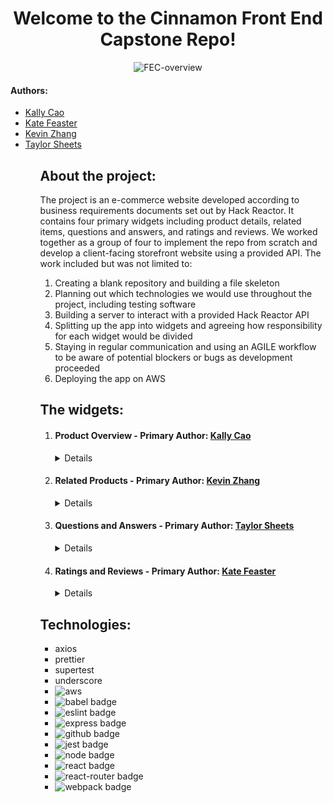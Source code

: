 <h1 align="center">
  Welcome to the Cinnamon Front End Capstone Repo!
</h1>
<p align="center">
  <img src="https://media.giphy.com/media/v1.Y2lkPTc5MGI3NjExNzAwYjBjOTBlYjFmNzVmYWY2M2Y4YzhhNjU3MTc1YjNmYzA4Y2E5YyZjdD1n/nUHtC6ccMy4omuqFAZ/giphy.gif" alt="FEC-overview" />
</p>
<h4> Authors: </h4>
<ul>
  <li><a href="https://github.com/kallycao" target="_blank">Kally Cao<a/></li>
  <li><a href="https://github.com/KateFeaster" target="_blank">Kate Feaster</a></li>
  <li><a href="https://github.com/KevZhang11" target="_blank">Kevin Zhang</a></li>
  <li><a href="https://github.com/Taylor-Sheets3" target="_blank">Taylor Sheets</a></li>
<ul>
<h2>
  About the project:
</h2>
<p> The project is an e-commerce website developed according to business requirements documents set out by Hack Reactor. It contains four primary widgets including product details, related items, questions and answers, and ratings and reviews. We worked together as a group of four to implement the repo from scratch and develop a client-facing storefront website using a provided API. The work included but was not limited to:
<ol>
  <li>Creating a blank repository and building a file skeleton</li>
  <li>Planning out which technologies we would use throughout the project, including testing software</li>
  <li>Building a server to interact with a provided Hack Reactor API</li>
  <li>Splitting up the app into widgets and agreeing how responsibility for each widget would be divided</li>
  <li>Staying in regular communication and using an AGILE workflow to be aware of potential blockers or bugs as development proceeded</li>
  <li>Deploying the app on AWS</li>
</ol>

  <h2>
    The widgets:
  </h2>
  <ol>
    <li>
      <h4>Product Overview - Primary Author: <a href="https://github.com/kallycao" target="_blank">Kally Cao<a/></h4>
        <details>
          <summary>Details</summary>
          <p>The product's functionality is divided into four sections: product information, style selector, add to cart, and product gallery (default and expanded view). Its purpose is to guide the user through the process of selecting a specific style, size, and quantity of the product and adding it to their cart, while displaying relevant product images based on user selection.
          </p>
          <p align="center">
            <img src="https://media.giphy.com/media/v1.Y2lkPTc5MGI3NjExZTFlODNkYzZiNDBkNmU0Y2U3ZDgwYzAxODNkMGZmYzllNTNhYmQ3MiZjdD1n/OTW04QjuAgpT6u8Bjs/giphy.gif" alt="product overview" />
          </p>
          <p>
            The product gallery allows users to view images of the currently selected product style. In the default view, users can navigate through the images using right and left arrows overlaid on the main image. All product images are also displayed on the left side of the main image, which the user can click to view. 
          </p>
          <p align="center">
          <img src="https://media.giphy.com/media/v1.Y2lkPTc5MGI3NjExNTQzNGE4YjkyYzhjYjcxY2NhZDc5ZDA1MDNmMDgzY2QyYWU5N2U5NCZjdD1n/P146hus2dinNUxUYJ2/giphy.gif" alt="product gallery" />
          </p>
          <p>
          Clicking on the main image switches to the expanded view. In the expanded view, users can also navigate through images and zoom in on the main image by clicking on it. To exit the zoomed view, the user can click on the main image. To exit the expanded view of the image gallery, the user can click on the compress button located at the top right corner near the image.
          </p>
          <p align="center">
          <img src="https://media.giphy.com/media/v1.Y2lkPTc5MGI3NjExMmMyMjI1YzcyOGQ0NzE5MDcxZmM4OGUxMTY4YTE3NGM1N2MzOTA2NSZjdD1n/eH5aBo7PXukK5Oy4hn/giphy.gif" alt="expanded view" />
          </p>
          <p>
          The product information section provides users with general product information, such as the category, title, number of reviews, rating, price dependent on style selection, and description. Clicking on "Read all (#) of reviews" navigates the user to the Ratings and Review section. Social media buttons are also available to share the product on social media platforms.
          </p>
          <p align="center">
          <img src="https://media.giphy.com/media/v1.Y2lkPTc5MGI3NjExNzA4ZjQ3MDQ2NTBkM2QxNzg0NTNjMDAxZDI3ODdkMjkxNWNjNzQ2OCZjdD1n/NQREZ0t7uCNZc1wq4A/giphy.gif" alt="product information" />
          </p>
          <p>
          The add to cart section presents users with two dropdowns that allow them to select a size and quantity of the item to add to their cart via the add to cart button. The available options vary depending on the selected product style. A size must be selected to enable the add to cart button.
          </p>
          <p align="center">
          <img src="https://media.giphy.com/media/v1.Y2lkPTc5MGI3NjExY2I3ZWI1ZDg2NDY4MTgwN2NmZTI0YjRiNWNlOWRlOGExN2VjMTMwMSZjdD1n/qGKFFp7ThYCjNdDTJt/giphy.gif" alt="add to cart" />
          </p>
          <p>
          The layout designed to be responsive and work seamlessly across different screen sizes, ensuring that users have a consistent and enjoyable experience, regardless of the device they are using.
          </p>
          <p align="center">
          <img src="https://media.giphy.com/media/v1.Y2lkPTc5MGI3NjExYTFmM2I4N2ZjOTdkMzQ2YjcyOTkzYjAyNWI5NjVmMjQ1YmRmZWUwNiZjdD1n/7XSCyMD292lNGgj2H6/giphy.gif" alt="responsive layout" />
          </p>
        </details>
    </li>
    <li>
      <h4>Related Products - Primary Author: <a href="https://github.com/KevZhang11" target="_blank">Kevin Zhang</a></h4>
        <details>
          <summary>Details</summary>
          <p>
            The main functionality of the related products component is it lists products related to the displayed product, into cards that displays the related product’s name, image, category, price, and star ratings. The component also has a sibling component called Your Outfits that allows the user to save the displayed product onto a list that will persist as the user browses through the site.
          </p>
          <p align="center">
            <img src="https://media.giphy.com/media/fSSrrPsArFz3LXkm8l/giphy.gif">
          </p>
          <p>
            Users can scroll through the list of related products using the directional arrows. By clicking on the star icon located at the top right corner of the image, users can also see a table comparing all the different features of the displayed product and the selected product.
          </p>
          <p align="center">
            <img src="https://media.giphy.com/media/ulhYXCly8FWWW7tXeF/giphy.gif">
          </p>
          <p>
            By clicking the add to outfit card, users can add the displayed product to their personal list and remove the product by clicking on the ‘X’ button located at the top right corner of the image.
          </p>
        </details>
    </li>
    <li>
      <h4>Questions and Answers - Primary Author: <a href="https://github.com/Taylor-Sheets3" target="_blank">Taylor Sheets</a></h4>
        <details>
          <summary>Details</summary>
          <p>
            The primary function of the questions and answers module is to allow asking and answering of questions for the selected product.  Users are able to submit a question as well as answers to existing questions, mark them as "helpful" to indicate a useful information, and report unhelpful answers.  A search bar is present at the top of the module that allows users to search for a specific question.  The search bar renders questions dynamically after 3 or more characters are typed, and resets the displayed questions list when users delete the query.
          </p>
          <p align="center">
            <img src="https://media.giphy.com/media/k4Il9mNXhhP0VJaiuV/giphy.gif" alt="search for a question" />
          </p>
          <p>
            Users can ask a question by pressing the "add a question" button, which opens up a form submission modal.
          </p>
          <p align="center">
            <img src="https://media.giphy.com/media/gOXLtEnkvP1fcxFDdD/giphy.gif" alt="add a question" />
          </p>
          <p>
            Users can answer a question by pressing the "Add answer" button, which opens a similar form submission modal.
          </p>
          <p align="center">
            <img src="https://media.giphy.com/media/YXVZ0bSOhOL6tZcLat/giphy.gif" alt="add an answer" />
          </p>
          <p>
            Questions and answers both appear in order of helpfulness.  Users can mark a question or an answer as helpful to increase the counter.  Users can do this once per question or answer.  By default, four questions are displayed on the screen with two answers per question.  Users can press the "see more questions" button to display two more questions on the screen. Filters applied by the search bar remain active when displaying more questions.  The number of questions displayed is reset to four if the user selects a different product.  The user can also choose to view all of the answers available for a given question by pressing the "Load more answers" button.  Doing this will switch the button text to "collapse answers" which restores the display to just two answers.
          </p>
          <p align="center">
            <img src="https://media.giphy.com/media/BlWnlLk0EVNyK9Doap/giphy.gif" alt="q&a accordion behavior" />
        </details>
    </li>
    <li>
      <h4>Ratings and Reviews - Primary Author: <a href="https://github.com/KateFeaster" target="_blank">Kate Feaster</a></h4>
        <details>
          <summary>Details</summary>
          <p>The ratings and reviews widget was designed to give shoppers an easily digestible overview of previous buyers' experiences with the displayed product and a way to provide their experience with the product. On the left side of the widget, the shopper is greeted with a rating summary that displays the average product rating, a rating breakdown, and a set of characteristic visualizations that summarize the elements of the product that previous buyers liked or disliked. Clicking on any of the rating breakdowns will filter the reviews by the chosen rating. Mutliple filters can be chosen and reviews of all filtered ratings will be shown.</p>
          <p align="center">
            <img src="https://media.giphy.com/media/bJ71hmIfErrVnDsWev/giphy.gif" alt="Ratings and Reviews widget" style="width: 100%"/>
          </p>
          <p>On the right side of the widget is a list of all of the reviews for the product that match the current filter. This list can be sorted by relevant reviews, newest reviews, or helpful reviews, and each individual review shows the buyer's overall rating, their display name and date posted, the content of their review including user uploaded photos, a seller response if present, and the number of other shoppers that found the review helpful. Shoppers can provide feedback on which reviews they found helpful, but to prevent spam, shoppers cannot mark the same review as helpful more than once.</p>
          <p align="center">
            <img src="https://media.giphy.com/media/UZx0Mrge6sov69UKXZ/giphy.gif" alt="Gif demonstrating the ratings and reviews' review list" style="width: 100%">
          </p>
          <p>The reviews list initially shows only two reviews for the product to keep load times short and to prevent the page from looking too busy. However, shoppers can load more reviews to keep reading if they are interested. As the length of the review list grows, the rating summary and sort bar stay visible at the top of the page to keep the page feeling managable. </p>
          <p align="center">
            <img src="https://media.giphy.com/media/M8nCk6Zueh8PhXnhyZ/giphy.gif" alt="Gif demonstrating the ratings and reviews' review list scrolling functionality" style="width: 100%">
          </p>
          <p> Buyers of the product also have the option of submitting a new review. Here, buyers can explain their experience with the product and upload images to show it off. To prevent spam or accidental submissions of incomplete reviews, all reviews are validated to ensure that fields are filled out correctly.</p>
          <p align="center">
            <img src="https://media.giphy.com/media/ijO5xyFOr6D650bq92/giphy.gif" alt="Gif demonstrating a buyer submitting a new review" style="width: 100%">
          </p>
        </details>
    </li>
  </ol>

  <h2>
    Technologies:
  </h2>
  <ul>
    <li>axios</li>
    <li>prettier</li>
    <li>supertest</li>
    <li>underscore</li>
    <li><img src="https://img.shields.io/badge/AWS-%23FF9900.svg?style=for-the-badge&logo=amazon-aws&logoColor=white" alt="aws" /></li>
    <li><img src="https://img.shields.io/badge/Babel-F9DC3e?style=for-the-badge&logo=babel&logoColor=black" alt="babel badge" /></li>
    <li><img src="https://img.shields.io/badge/ESLint-4B3263?style=for-the-badge&logo=eslint&logoColor=white" alt="eslint badge" /></li>
    <li><img src="https://img.shields.io/badge/express.js-%23404d59.svg?style=for-the-badge&logo=express&logoColor=%2361DAFB" alt="express badge" /></li>
    <li><img src="https://img.shields.io/badge/github-%23121011.svg?style=for-the-badge&logo=github&logoColor=white" alt="github badge" /></li>
    <li><img src="https://img.shields.io/badge/-jest-%23C21325?style=for-the-badge&logo=jest&logoColor=white" alt="jest badge" /></li>
    <li><img src="https://img.shields.io/badge/node.js-6DA55F?style=for-the-badge&logo=node.js&logoColor=white" alt="node badge" /></li>
    <li><img src="https://img.shields.io/badge/react-%2320232a.svg?style=for-the-badge&logo=react&logoColor=%2361DAFB" alt="react badge" /></li>
    <li><img src="https://img.shields.io/badge/React_Router-CA4245?style=for-the-badge&logo=react-router&logoColor=white" alt="react-router badge" /></li>
    <li><img src="https://img.shields.io/badge/webpack-%238DD6F9.svg?style=for-the-badge&logo=webpack&logoColor=black" alt="webpack badge" /></li>
  </ul>
